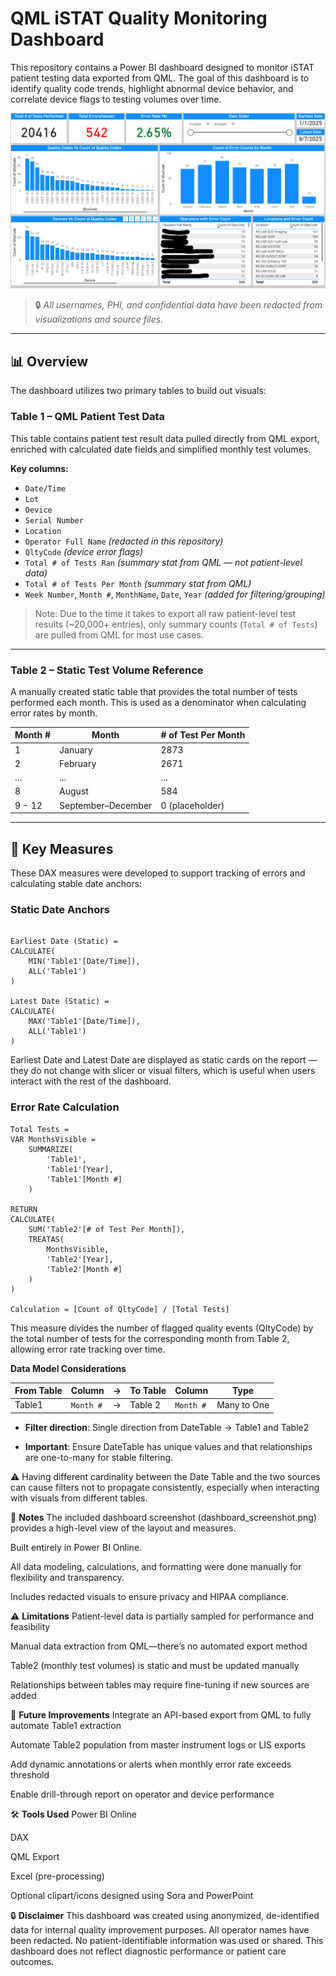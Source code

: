 # QML iSTAT Quality Monitoring Dashboard

This repository contains a Power BI dashboard designed to monitor iSTAT patient testing data exported from QML. The goal of this dashboard is to identify quality code trends, highlight abnormal device behavior, and correlate device flags to testing volumes over time.

![Dashboard_Screenshot](https://github.com/khangsheng1/MT-Work/blob/main/POC/iSTAT_Quality_Error_Study/iSTAT%20Quality%20Error%20Dashboard%20IMG.png)

> 🔒 *All usernames, PHI, and confidential data have been redacted from visualizations and source files.*

---

## 📊 Overview

The dashboard utilizes two primary tables to build out visuals:

### **Table 1** – QML Patient Test Data
This table contains patient test result data pulled directly from QML export, enriched with calculated date fields and simplified monthly test volumes.

**Key columns:**
- `Date/Time`
- `Lot`
- `Device`
- `Serial Number`
- `Location`
- `Operator Full Name` *(redacted in this repository)*
- `QltyCode` *(device error flags)*
- `Total # of Tests Ran` *(summary stat from QML — not patient-level data)*
- `Total # of Tests Per Month` *(summary stat from QML)*
- `Week Number`, `Month #`, `MonthName`, `Date`, `Year` *(added for filtering/grouping)*

> Note: Due to the time it takes to export all raw patient-level test results (~20,000+ entries), only summary counts (`Total # of Tests`) are pulled from QML for most use cases.

---

### **Table 2** – Static Test Volume Reference
A manually created static table that provides the total number of tests performed each month. This is used as a denominator when calculating error rates by month.

| Month # | Month              | # of Test Per Month |
| ------- | ------------------ | ------------------- |
| 1       | January            | 2873                |
| 2       | February           | 2671                |
| ...     | ...                | ...                 |
| 8       | August             | 584                 |
| 9 - 12  | September–December | 0 (placeholder)     |

---

## 🧮 Key Measures

These DAX measures were developed to support tracking of errors and calculating stable date anchors:

### **Static Date Anchors**
```DAX

Earliest Date (Static) = 
CALCULATE(
    MIN('Table1'[Date/Time]),
    ALL('Table1')
)

Latest Date (Static) = 
CALCULATE(
    MAX('Table1'[Date/Time]),
    ALL('Table1')
)
```

Earliest Date and Latest Date are displayed as static cards on the report — they do not change with slicer or visual filters, which is useful when users interact with the rest of the dashboard.

### **Error Rate Calculation**
```
Total Tests = 
VAR MonthsVisible = 
    SUMMARIZE(
        'Table1',
        'Table1'[Year],
        'Table1'[Month #]
    )

RETURN
CALCULATE(
    SUM('Table2'[# of Test Per Month]),
    TREATAS(
        MonthsVisible,
        'Table2'[Year],
        'Table2'[Month #]
    )
)

Calculation = [Count of QltyCode] / [Total Tests]
```
This measure divides the number of flagged quality events (QltyCode) by the total number of tests for the corresponding month from Table 2, allowing error rate tracking over time.

**Data Model Considerations**

| From Table | Column    | → | To Table  | Column         | Type        |
| ---------- | --------- | - | --------- | -------------- | ----------- |
| Table1     | `Month #`    | → | Table 2 | `Month #`         | Many to One |


- **Filter direction**: Single direction from DateTable → Table1 and Table2

- **Important**: Ensure DateTable has unique values and that relationships are one-to-many for stable filtering.

⚠️ Having different cardinality between the Date Table and the two sources can cause filters not to propagate consistently, especially when interacting with visuals from different tables. 

📌 **Notes**
The included dashboard screenshot (dashboard_screenshot.png) provides a high-level view of the layout and measures.

Built entirely in Power BI Online.

All data modeling, calculations, and formatting were done manually for flexibility and transparency.

Includes redacted visuals to ensure privacy and HIPAA compliance.

⚠️ **Limitations**
Patient-level data is partially sampled for performance and feasibility

Manual data extraction from QML—there’s no automated export method

Table2 (monthly test volumes) is static and must be updated manually

Relationships between tables may require fine-tuning if new sources are added

🚀 **Future Improvements**
Integrate an API-based export from QML to fully automate Table1 extraction

Automate Table2 population from master instrument logs or LIS exports

Add dynamic annotations or alerts when monthly error rate exceeds threshold

Enable drill-through report on operator and device performance

🛠 **Tools Used**
Power BI Online

DAX

QML Export

Excel (pre-processing)

Optional clipart/icons designed using Sora and PowerPoint

🔒 **Disclaimer**
This dashboard was created using anonymized, de-identified data for internal quality improvement purposes. All operator names have been redacted. No patient-identifiable information was used or shared. This dashboard does not reflect diagnostic performance or patient care outcomes.
